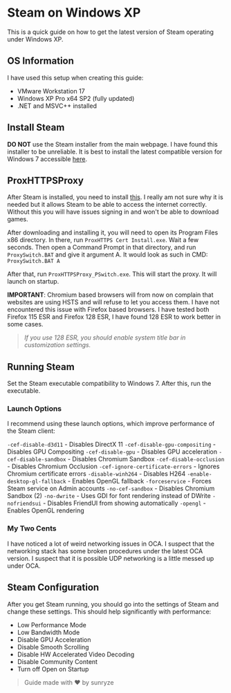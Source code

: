 # Steam on Windows XP
This is a quick guide on how to get the latest version of Steam operating under Windows XP.

## OS Information
I have used this setup when creating this guide:
- VMware Workstation 17
- Windows XP Pro x64 SP2 (fully updated)
- .NET and MSVC++ installed

## Install Steam
**DO NOT** use the Steam installer from the main webpage. I have found this installer to be unreliable. It is best to install the latest compatible version for Windows 7 accessible [here](https://archive.org/details/steam_12-31-2023).

## ProxHTTPSProxy
After Steam is installed, you need to install [this](https://storage.levelleap.com/nina/clients/msnp/tools/ProxHTTPSProxy_Setup.exe). I really am not sure why it is needed but it allows Steam to be able to access the internet correctly. Without this you will have issues signing in and won't be able to download games.

After downloading and installing it, you will need to open its Program Files x86 directory. In there, run ``ProxHTTPS Cert Install.exe``. Wait a few seconds. Then open a Command Prompt in that directory, and run ``ProxySwitch.BAT`` and give it argument A. It would look as such in CMD:
``ProxySwitch.BAT A``

After that, run ``ProxHTTPSProxy_PSwitch.exe``. This will start the proxy. It will launch on startup.

**IMPORTANT**:
Chromium based browsers will from now on complain that websites are using HSTS and will refuse to let you access them. I have not encountered this issue with Firefox based browsers. I have tested both Firefox 115 ESR and Firefox 128 ESR, I have found 128 ESR to work better in some cases.
> *If you use 128 ESR, you should enable system title bar in customization settings.*

## Running Steam
Set the Steam executable compatibility to Windows 7. After this, run the executable.

### Launch Options
I recommend using these launch options, which improve performance of the Steam client:

``-cef-disable-d3d11`` - Disables DirectX 11
``-cef-disable-gpu-compositing`` - Disables GPU Compositing
``-cef-disable-gpu`` - Disables GPU acceleration
``-cef-disable-sandbox`` - Disables Chromium Sandbox
``-cef-disable-occlusion`` - Disables Chromium Occlusion
``-cef-ignore-certificate-errors`` - Ignores Chromium certificate errors
``-disable-winh264`` - Disables H264
``-enable-desktop-gl-fallback`` - Enables OpenGL fallback
``-forceservice`` - Forces Steam service on Admin accounts
``-no-cef-sandbox`` - Disables Chromium Sandbox (2)
``-no-dwrite`` - Uses GDI for font rendering instead of DWrite
``-nofriendsui`` - Disables FriendUI from showing automatically
``-opengl`` - Enables OpenGL rendering

### My Two Cents
I have noticed a lot of weird networking issues in OCA. I suspect that the networking stack has some broken procedures under the latest OCA version. I suspect that it is possible UDP networking is a little messed up under OCA.

## Steam Configuration
After you get Steam running, you should go into the settings of Steam and change these settings. This should help significantly with performance:

- Low Performance Mode
- Low Bandwidth Mode
- Disable GPU Acceleration
- Disable Smooth Scrolling
- Disable HW Accelerated Video Decoding
- Disable Community Content
- Turn off Open on Startup


> Guide made with ❤️ by sunryze

